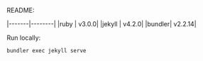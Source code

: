 README:

|-------|--------|
|ruby	| v3.0.0|
|jekyll | v4.2.0|
|bundler| v2.2.14|

Run locally:
```
bundler exec jekyll serve
```

